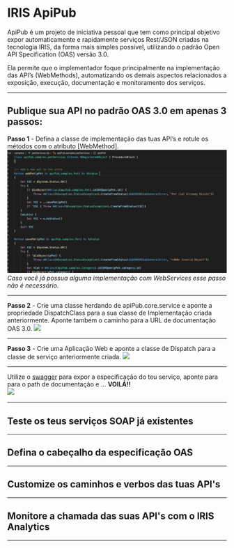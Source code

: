 # IRIS ApiPub

ApiPub é um projeto de iniciativa pessoal que tem como principal objetivo expor automaticamente e rapidamente serviços Rest/JSON criadas na tecnologia IRIS, da forma mais simples possível, utilizando o padrão Open API Specification (OAS) versão 3.0.

Ela permite que o implementador foque principalmente na implementação das API’s (WebMethods), automatizando os demais aspectos relacionados a exposição, execução, documentação e monitoramento dos serviços.

---

## Publique sua API no padrão OAS 3.0 em apenas 3 passos:

**Passo 1** - Defina a classe de implementação das tuas API’s e rotule os métodos com o atributo [WebMethod].
![](labelingImplementationMethod.gif)
*Caso você já possua alguma implementação com WebServices esse passo não é necessário.*

---

**Passo 2** - Crie uma classe herdando de apiPub.core.service e aponte a propriedade DispatchClass para a sua classe de Implementação criada anteriormente. Aponte também o caminho para a URL de documentação OAS 3.0.
![](configuringServiceClass.gif)

---

**Passo 3** - Crie uma Aplicação Web e aponte a classe de Dispatch para a classe de serviço anteriormente criada.
![](creatingWebApp.gif)

---

Utilize o [swagger](https://openexchange.intersystems.com/package/iris-web-swagger-ui) para expor a especificação do teu serviço, aponte para para o path de documentação e ... **VOILÁ!!**  
![](testingFirstMethod.gif)

---

## Teste os teus serviços SOAP já existentes 

---

## Defina o cabeçalho da especificação OAS

---

## Customize os caminhos e verbos das tuas API's

---

## Monitore a chamada das suas API's com o IRIS Analytics 

---



